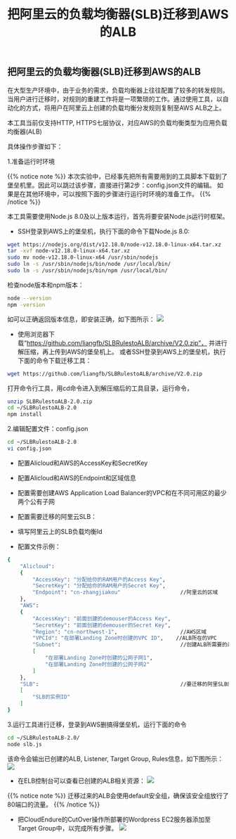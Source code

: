 ﻿---
title: "把阿里云的负载均衡器(SLB)迁移到AWS的ALB"
chapter: false
weight: 84
---

## 把阿里云的负载均衡器(SLB)迁移到AWS的ALB

在大型生产环境中，由于业务的需求，负载均衡器上往往配置了较多的转发规则。当用户进行迁移时，对规则的重建工作将是一项繁琐的工作。通过使用工具，以自动化的方式，将用户在阿里云上创建的负载均衡分发规则复制至AWS ALB之上。

本工具当前仅支持HTTP, HTTPS七层协议，对应AWS的负载均衡类型为应用负载均衡器(ALB)

具体操作步骤如下：

1.准备运行时环境

{{% notice note %}}
本次实验中，已经事先把所有需要用到的工具脚本下载到了堡垒机里。因此可以跳过该步骤，直接进行第2步：config.json文件的编辑。
如果是在其他环境中，可以按照下面的步骤进行运行时环境的准备工作。
{{% /notice  %}}

本工具需要使用Node.js 8.0及以上版本运行，首先将要安装Node.js运行时框架。

* SSH登录到AWS上的堡垒机，执行下面的命令下载Node.js 8.0:
```bash
wget https://nodejs.org/dist/v12.18.0/node-v12.18.0-linux-x64.tar.xz
tar -xvf node-v12.18.0-linux-x64.tar.xz
sudo mv node-v12.18.0-linux-x64 /usr/sbin/nodejs
sudo ln -s /usr/sbin/nodejs/bin/node /usr/local/bin/
sudo ln -s /usr/sbin/nodejs/bin/npm /usr/local/bin/
```

检查node版本和npm版本：
```bash
node --version
npm -version
```

如可以正确返回版本信息，即安装正确，如下图所示：
![](/images/Failover/512.png)

* 使用浏览器下载“https://github.com/liangfb/SLBRulestoALB/archive/V2.0.zip”， 并进行解压缩，再上传到AWS的堡垒机上。
或者SSH登录到AWS上的堡垒机，执行下面的命令下载迁移工具：

```bash
wget https://github.com/liangfb/SLBRulestoALB/archive/V2.0.zip
```

打开命令行工具，用cd命令进入到解压缩后的工具目录，运行命令，

```bash
unzip SLBRulestoALB-2.0.zip
cd ~/SLBRulestoALB-2.0
npm install
```

2.编辑配置文件：config.json

```bash
cd ~/SLBRulestoALB-2.0
vi config.json
```

- 配置Alicloud和AWS的AccessKey和SecretKey

- 配置Alicloud和AWS的Endpoint和区域信息

- 配置需要创建AWS Application Load Balancer的VPC和在不同可用区的最少两个公有子网

- 配置需要迁移的阿里云SLB：

- 填写阿里云上的SLB负载均衡Id

- 配置文件示例：

```bash
{
    "Alicloud":
    {
        "AccessKey": "分配给你的RAM用户的Access Key",
        "SecretKey": "分配给你的RAM用户的Secret Key",
        "Endpoint": "cn-zhangjiakou"                   //阿里云的区域
    },
    "AWS":
    {
        "AccessKey": "前面创建的demouser的Access Key",
        "SecretKey": "前面创建的demouser的Secret Key",
        "Region": "cn-northwest-1",                    //AWS区域
        "VPCId": "在部署Landing Zone时创建的VPC ID",    //ALB所在的VPC
        "Subnet":                                      //创建ALB所需要的最少两个在不同可用区的公有子网
        [
            "在部署Landing Zone时创建的公网子网1",
            "在部署Landing Zone时创建的公网子网2"
        ]
    },
    "SLB":                                             //要迁移的阿里SLB的实例ID列表
    [
        "SLB的实例ID"
    ]
}
```

3.运行工具进行迁移，登录到AWS删搞得堡垒机，运行下面的命令

```bash
cd ~/SLBRulestoALB-2.0/
node slb.js
```

该命令会输出已创建的ALB, Listener, Target Group, Rules信息，如下图所示：
![](/images/Failover/nodejsoutput.png)

* 在ELB控制台可以查看已创建的ALB相关资源：
![](/images/Failover/532.png)

{{% notice note %}}
迁移过来的ALB会使用default安全组，确保该安全组放行了80端口的流量。
{{% /notice  %}}

* 把CloudEndure的CutOver操作所部署的Wordpress EC2服务器添加至Target Group中，以完成所有步骤。
![](/images/Failover/531.png)



